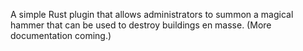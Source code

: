 A simple Rust plugin that allows administrators to summon a magical hammer that can be used to destroy buildings en masse. (More documentation coming.)
